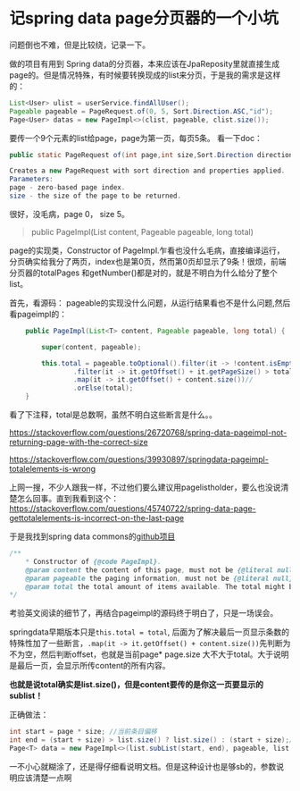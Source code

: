 
# 记spring data page分页器的一个小坑

问题倒也不难，但是比较绕，记录一下。

做的项目有用到 Spring data的分页器，本来应该在JpaReposity里就直接生成page的。但是情况特殊，有时候要转换现成的list来分页，于是我的需求是这样的：

```java
List<User> ulist = userService.findAllUser();
Pageable pageable = PageRequest.of(0, 5, Sort.Direction.ASC,"id");
Page<User> datas = new PageImpl<>(clist, pageable, clist.size());
```
要传一个9个元素的list给page，page为第一页，每页5条。
看一下doc：
```java
public static PageRequest of(int page,int size,Sort.Direction direction,String... properties)

Creates a new PageRequest with sort direction and properties applied.
Parameters:
page - zero-based page index.
size - the size of the page to be returned.
```
很好，没毛病，page 0， size 5。
>public PageImpl(List<T> content, Pageable pageable, long total)

page的实现类，Constructor of PageImpl.乍看也没什么毛病，直接编译运行，分页确实给我分了两页，index也是第0页，然而第0页却显示了9条！很烦，前端分页器的totalPages 和getNumber()都是对的，就是不明白为什么给分了整个list。

首先，看源码：
pageable的实现没什么问题，从运行结果看也不是什么问题,然后看pageimpl的：
```java
	public PageImpl(List<T> content, Pageable pageable, long total) {

		super(content, pageable);

		this.total = pageable.toOptional().filter(it -> !content.isEmpty())//
				.filter(it -> it.getOffset() + it.getPageSize() > total)//
				.map(it -> it.getOffset() + content.size())//
				.orElse(total);
	}
```
看了下注释，total是总数啊，虽然不明白这些断言是什么。。

https://stackoverflow.com/questions/26720768/spring-data-pageimpl-not-returning-page-with-the-correct-size

https://stackoverflow.com/questions/39930897/springdata-pageimpl-totalelements-is-wrong

上网一搜，不少人跟我一样，不过他们要么建议用pagelistholder，要么也没说清楚怎么回事。直到我看到这个：
https://stackoverflow.com/questions/45740722/spring-data-page-gettotalelements-is-incorrect-on-the-last-page

于是我找到spring data commons的[github项目](https://github.com/spring-projects/spring-data-commons/blob/master/src/main/java/org/springframework/data/domain/PageImpl.java)
```java
/**
	* Constructor of {@code PageImpl}.
	@param content the content of this page, must not be {@literal null}.
	@param pageable the paging information, must not be {@literal null}.
	@param total the total amount of items available. The total might be adapted considering the length of the content given, if it is going to be the content of the last page. This is in place to mitigate inconsistencies.
*/
```
考验英文阅读的细节了，再结合pageimpl的源码终于明白了，只是一场误会。

springdata早期版本只是`this.total = total`, 后面为了解决最后一页显示条数的特殊性加了一些断言，`.map(it -> it.getOffset() + content.size())`先判断为不为空，然后判断offset，也就是当前page* page.size 大不大于total。大于说明是最后一页，会显示所传content的所有内容。

**也就是说total确实是list.size()，但是content要传的是你这一页要显示的sublist！**

正确做法：
```java
int start = page * size; //当前条目偏移
int end = (start + size) > list.size() ? list.size() : (start + size);//判断是不是最后一页
Page<T> data = new PageImpl<>(list.subList(start, end), pageable, list.size());
```

一不小心就糊涂了，还是得仔细看说明文档。但是这种设计也是够sb的，参数说明应该清楚一点啊

